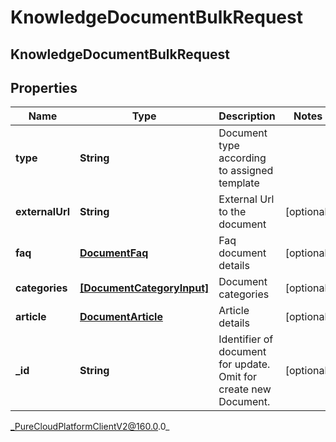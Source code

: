 # KnowledgeDocumentBulkRequest

## KnowledgeDocumentBulkRequest

## Properties

|Name | Type | Description | Notes|
|------------ | ------------- | ------------- | -------------|
| **type** | **String** | Document type according to assigned template | |
| **externalUrl** | **String** | External Url to the document | [optional] |
| **faq** | [**DocumentFaq**](DocumentFaq) | Faq document details | [optional] |
| **categories** | [**[DocumentCategoryInput]**](DocumentCategoryInput) | Document categories | [optional] |
| **article** | [**DocumentArticle**](DocumentArticle) | Article details | [optional] |
| **_id** | **String** | Identifier of document for update. Omit for create new Document. | [optional] |



_PureCloudPlatformClientV2@160.0.0_
